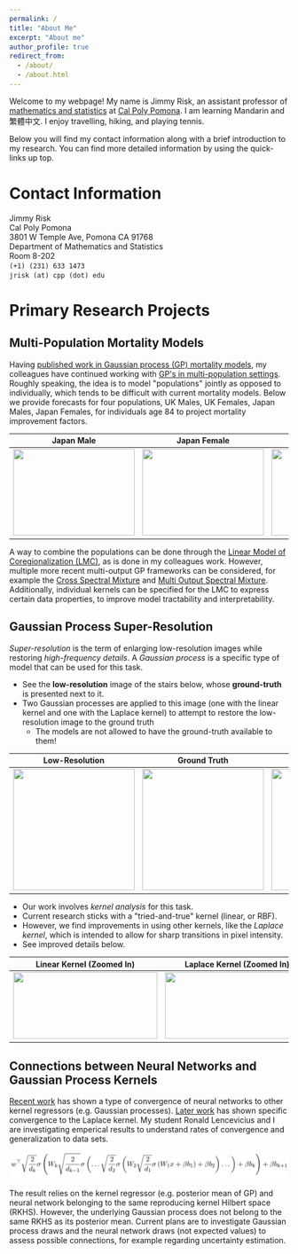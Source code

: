 ```yaml
---
permalink: /
title: "About Me"
excerpt: "About me"
author_profile: true
redirect_from: 
  - /about/
  - /about.html
---
```


Welcome to my webpage!  My name is Jimmy Risk, an assistant professor of [mathematics and statistics](https://www.cpp.edu/sci/mathematics-statistics/) at [Cal Poly Pomona](https://www.cpp.edu/).  I am learning Mandarin and 繁體中文.  I enjoy travelling, hiking, and playing tennis.

Below you will find my contact information along with a brief introduction to my research.  You can find more detailed information by using the quick-links up top.

# Contact Information

Jimmy Risk \
Cal Poly Pomona \
3801 W Temple Ave, Pomona CA 91768\
Department of Mathematics and Statistics\
Room 8-202\
``(+1) (231) 633 1473``\
``jrisk (at) cpp (dot) edu``



# Primary Research Projects

## Multi-Population Mortality Models

Having [published work in Gaussian process (GP) mortality models](https://www.cambridge.org/core/journals/astin-bulletin-journal-of-the-iaa/article/gaussian-process-models-for-mortality-rates-and-improvement-factors/A2D48AFF8E32CEABF9B9DB899194D9C2), my colleagues have continued working with [GP's in multi-population settings](https://www.cambridge.org/core/journals/annals-of-actuarial-science/article/abs/multioutput-gaussian-processes-for-multipopulation-longevity-modelling/8D169937E25A576B1D39CD792F57B117).  Roughly speaking, the idea is to model "populations" jointly as opposed to individually, which tends to be difficult with current mortality models.  Below we provide forecasts for four populations, UK Males, UK Females, Japan Males, Japan Females, for individuals age 84 to project mortality improvement factors.

| Japan Male | Japan Female | UK Male | UK Female  |
|:---:|:---:|:---:|:---:|
| <image src = "japmale9.png" width="219px" height="156px"></image> | <image src = "japfemale9.png" width="219px" height="156px"></image> |<image src = "ukmale9.png" width="219px" height="156px"></image> | <image src = "ukfemale9.png" width="219px" height="156px"></image> |

A way to combine the populations can be done through the [Linear Model of Coregionalization (LMC)](https://arxiv.org/pdf/1106.6251.pdf), as is done in my colleagues work.  However, multiple more recent multi-output GP frameworks can be considered, for example the [Cross Spectral Mixture](https://dl.acm.org/doi/abs/10.5555/2969442.2969463) and [Multi Output Spectral Mixture](https://arxiv.org/pdf/1709.01298.pdf).  Additionally, individual kernels can be specified for the LMC to express certain data properties, to improve model tractability and interpretability.

## Gaussian Process Super-Resolution

*Super-resolution* is the term of enlarging low-resolution images while restoring *high-frequency details*.  A *Gaussian process* is a specific type of model that can be used for this task.

* See the **low-resolution** image of the stairs below, whose **ground-truth** is presented next to it.  
* Two Gaussian processes are applied to this image (one with the linear kernel and one with the Laplace kernel) to attempt to restore the low-resolution image to the ground truth
  * The models are not allowed to have the ground-truth available to them!

| Low-Resolution | Ground Truth | Linear Kernel | Laplace Kernel  |
|:---:|:---:|:---:|:---:|
| <image src = "SC2_LR.png" width="219px" height="219px"></image> | <image src = "SC2_GT.png" width="219px" height="219px"></image> |<image src = "SC2_DP.png" width="219px" height="219px"></image> | <image src = "SC2_EXP.png" width="219px" height="219px"></image> |

* Our work involves *kernel analysis* for this task.
* Current research sticks with a "tried-and-true" kernel (linear, or RBF).  
* However, we find improvements in using other kernels, like the *Laplace kernel*, which is intended to allow for sharp transitions in pixel intensity.
* See improved details below.

| Linear Kernel (Zoomed In)  | Laplace Kernel (Zoomed In) |
|---|---|
| <image src = "SC2_DP1.png" width="260px" height="120px"></image> | <image src = "SC2_EXP1.png" width="260px" height="120px"></image> |


## Connections between Neural Networks and Gaussian Process Kernels

[Recent work](https://arxiv.org/pdf/1806.07572.pdf) has shown a type of convergence of neural networks to other kernel regressors (e.g. Gaussian processes).  [Later work](https://arxiv.org/pdf/2009.10683.pdf) has shown specific convergence to the Laplace kernel. My student Ronald Lencevicius and I are investigating emperical results to understand rates of convergence and generalization to data sets.

<center><img src="nn.PNG"></center>

The result relies on the kernel regressor (e.g. posterior mean of GP) and neural network belonging to the same reproducing kernel Hilbert space (RKHS).  However, the underlying Gaussian process does not belong to the same RKHS as its posterior mean.  Current plans are to investigate Gaussian process draws and the neural network draws (not expected values) to assess possible connections, for example regarding uncertainty estimation.



